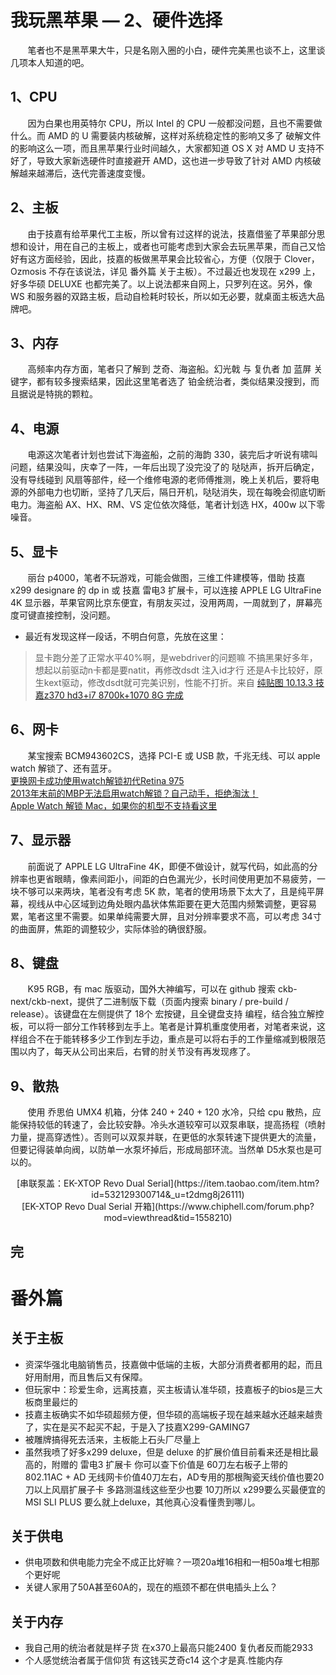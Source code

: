 # 我玩黑苹果 — 2、硬件选择
&nbsp;&nbsp;&nbsp;&nbsp;&nbsp;&nbsp;&nbsp;笔者也不是黑苹果大牛，只是名刚入圈的小白，硬件完美黑也谈不上，这里谈几项本人知道的吧。<br/>

## 1、CPU
&nbsp;&nbsp;&nbsp;&nbsp;&nbsp;&nbsp;&nbsp;因为白果也用英特尔 CPU，所以 Intel 的 CPU 一般都没问题，且也不需要做什么。而 AMD 的 U 需要装内核破解，这样对系统稳定性的影响又多了 破解文件的影响这么一项，而且黑苹果行业时间越久，大家都知道 OS X 对 AMD U 支持不好了，导致大家新选硬件时直接避开 AMD，这也进一步导致了针对 AMD 内核破解越来越滞后，迭代完善速度变慢。<br/>

## 2、主板
&nbsp;&nbsp;&nbsp;&nbsp;&nbsp;&nbsp;&nbsp;由于技嘉有给苹果代工主板，所以曾有过这样的说法，技嘉借鉴了苹果部分思想和设计，用在自己的主板上，或者也可能考虑到大家会去玩黑苹果，而自己又恰好有这方面经验，因此，技嘉的板做黑苹果会比较省心，方便（仅限于 Clover，Ozmosis 不存在该说法，详见 番外篇 关于主板）。不过最近也发现在 x299 上，好多华硕 DELUXE 也都完美了。以上说法都来自网上，只罗列在这。另外，像 WS 和服务器的双路主板，启动自检耗时较长，所以如无必要，就桌面主板选大品牌吧。<br/>

## 3、内存
&nbsp;&nbsp;&nbsp;&nbsp;&nbsp;&nbsp;&nbsp;高频率内存方面，笔者只了解到 芝奇、海盗船。幻光戟 与 复仇者 加 蓝屏 关键字，都有较多搜索结果，因此这里笔者选了 铂金统治者，类似结果没搜到，而且据说是特挑的颗粒。

## 4、电源
&nbsp;&nbsp;&nbsp;&nbsp;&nbsp;&nbsp;&nbsp;电源这次笔者计划也尝试下海盗船，之前的海韵 330，装完后才听说有啸叫问题，结果没叫，庆幸了一阵，一年后出现了没完没了的 哒哒声，拆开后确定，没有导线碰到 风扇等部件，经一个维修电源的老师傅推测，晚上关机后，要将电源的外部电力也切断，坚持了几天后，隔日开机，哒哒消失，现在每晚会彻底切断电力。海盗船 AX、HX、RM、VS 定位依次降低，笔者计划选 HX，400w 以下零噪音。

## 5、显卡
&nbsp;&nbsp;&nbsp;&nbsp;&nbsp;&nbsp;&nbsp;丽台 p4000，笔者不玩游戏，可能会做图，三维工件建模等，借助 技嘉 x299 designare 的 dp in 或 技嘉 雷电3 扩展卡，可以连接 APPLE LG UltraFine 4K 显示器，苹果官网比京东便宜，有朋友买过，没用两周，一周就到了，屏幕亮度可键直接控制，没问题。

- 最近有发现这样一段话，不明白何意，先放在这里：

> 显卡跑分差了正常水平40%啊，是webdriver的问题嘛
不搞黑果好多年，想起以前驱动n卡都是要natit，再修改dsdt 注入id才行
还是A卡比较好，原生kext驱动，修改dsdt就可完美识别，性能不打折。来自 [纯贴图 10.13.3 技嘉z370 hd3+i7 8700k+1070 8G 完成](https://bbs.feng.com/read-htm-tid-11696620.html)

## 6、网卡
&nbsp;&nbsp;&nbsp;&nbsp;&nbsp;&nbsp;&nbsp;某宝搜索 BCM943602CS，选择 PCI-E 或 USB 款，千兆无线、可以 apple watch 解锁了、还有蓝牙。<br/>
[更换网卡成功使用watch解锁初代Retina 975](https://bbs.feng.com/read-htm-tid-10799138.html)<br/>
[2013年末前的MBP无法启用watch解锁？自己动手，拒绝淘汰！](https://bbs.feng.com/forum.php?mod=viewthread&tid=10813416)<br/>
[Apple Watch 解锁 Mac，如果你的机型不支持看这里](https://bbs.feng.com/read-htm-tid-11375332.html)<br/>

## 7、显示器
&nbsp;&nbsp;&nbsp;&nbsp;&nbsp;&nbsp;&nbsp;前面说了 APPLE LG UltraFine 4K，即便不做设计，就写代码，如此高的分辨率也更省眼睛，像素间距小，间距的白色漏光少，长时间使用更加不易疲劳，一块不够可以来两块，笔者没有考虑 5K 款，笔者的使用场景下太大了，且是纯平屏幕，视线从中心区域到边角处眼内晶状体焦距要在更大范围内频繁调整，更容易累，笔者这里不需要。如果单纯需要大屏，且对分辨率要求不高，可以考虑 34寸的曲面屏，焦距的调整较少，实际体验的确很舒服。

## 8、键盘
&nbsp;&nbsp;&nbsp;&nbsp;&nbsp;&nbsp;&nbsp;K95 RGB，有 mac 版驱动，国外大神编写，可以在 github 搜索 ckb-next/ckb-next，提供了二进制版下载（页面内搜索 binary / pre-build / release）。该键盘在左侧提供了 18个 宏按键，且全键盘支持 编程，结合独立解控板，可以将一部分工作转移到左手上。笔者是计算机重度使用者，对笔者来说，这样组合不在于能转移多少工作到左手边，重点是可以将右手的工作量缩减到极限范围以内了，每天从公司出来后，右臂的肘关节没有再发现疼了。

## 9、散热
&nbsp;&nbsp;&nbsp;&nbsp;&nbsp;&nbsp;&nbsp;使用 乔思伯 UMX4 机箱，分体 240 + 240 + 120 水冷，只给 cpu 散热，应能保持较低的转速了，会比较安静。冷头水道较窄可以双泵串联，提高扬程（喷射力量，提高穿透性）。否则可以双泵并联，在更低的水泵转速下提供更大的流量，但要记得装单向阀，以防单一水泵坏掉后，形成局部环流。当然单 D5水泵也是可以的。<br/>
<center>[串联泵盖：EK-XTOP Revo Dual Serial](https://item.taobao.com/item.htm?id=532129300714&_u=t2dmg8j26111)<br/></center>
<center>[EK-XTOP Revo Dual Serial 开箱](https://www.chiphell.com/forum.php?mod=viewthread&tid=1558210)</center>

## 完



# 番外篇
## 关于主板
- 资深华强北电脑销售员，技嘉做中低端的主板，大部分消费者都用的起，而且好用耐用，而且售后又有保障。
- 但玩家中：珍爱生命，远离技嘉，买主板请认准华硕，技嘉板子的bios是三大板商里最烂的
- 技嘉主板确实不如华硕超频方便，但华硕的高端板子现在越来越水还越来越贵了，实在是买不起买不起，于是入了技嘉X299-GAMING7
- 被雕牌搞得死去活来，主板能上石头厂尽量上
- 虽然我喷了好多x299 deluxe，但是 deluxe 的扩展价值目前看来还是相比最高的，附赠的 雷电3 扩展卡 你可以查下价值是 60刀左右板子上带的 802.11AC + AD 无线网卡价值40刀左右，AD专用的那根陶瓷天线价值也要20刀以上风扇扩展子卡 多路测温线这些至少也要 10刀所以 x299要么买最便宜的 MSI SLI PLUS 要么就上deluxe，其他真心没看懂贵到哪儿。

## 关于供电
- 供电项数和供电能力完全不成正比好嘛？一项20a堆16相和一相50a堆七相那个更好呢
- 关键人家用了50A甚至60A的，现在的瓶颈不都在供电插头上么？

## 关于内存
- 我自己用的统治者就是样子货 在x370上最高只能2400 复仇者反而能2933 
- 个人感觉统治者属于信仰货 有这钱买芝奇c14 这个才是真.性能内存










